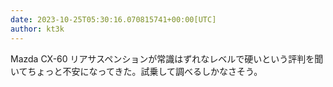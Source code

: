 ```yaml
---
date: 2023-10-25T05:30:16.070815741+00:00[UTC]
author: kt3k
---
```

Mazda CX-60 リアサスペンションが常識はずれなレベルで硬いという評判を聞いてちょっと不安になってきた。試乗して調べるしかなさそう。
